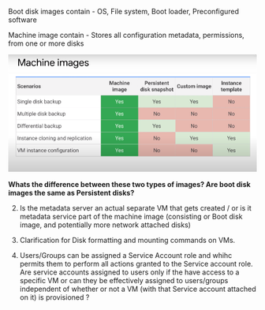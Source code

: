 Boot disk images contain - OS, File system, Boot loader, Preconfigured software 

Machine image contain - Stores all configuration metadata, permissions, from one or more disks 


<img src="https://github.com/paulowe/gcp/blob/main/captures/Capture%204.PNG"/>

**Whats the difference between these two types of images? Are boot disk images the same as Persistent disks?**


2. Is the metadata server an actual separate VM that gets created / or is it metadata service part of the machine image (consisting or Boot disk image, and potentially more network attached disks)

3. Clarification for Disk formatting and mounting commands on VMs.

4. Users/Groups can be assigned a Service Account role and whihc permits them to perform all actions granted to the Service account role. Are service accounts assigned to users only if the have access to a specific VM or can they be effectively assigned to users/groups independent of whether or not a VM (with that Service account attached on it) is provisioned ?

